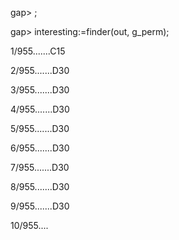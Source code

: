 gap> ; 


gap> interesting:=finder(out, g_perm); 


1/955.......C15 


2/955.......D30 


3/955.......D30 


4/955.......D30 


5/955.......D30 


6/955.......D30 


7/955.......D30 


8/955.......D30 


9/955.......D30 


10/955.... 

